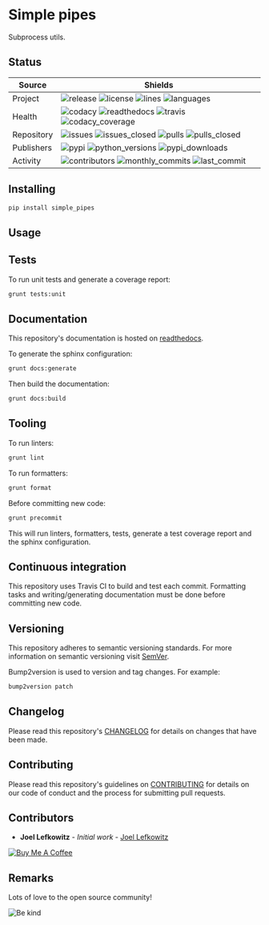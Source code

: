 # Simple pipes

Subprocess utils.

## Status

| Source     | Shields                                                                                                                         |
| ---------- | ------------------------------------------------------------------------------------------------------------------------------- |
| Project    | ![release][release_shield] ![license][license_shield]  ![lines][lines_shield] ![languages][languages_shield]                    |
| Health     | ![codacy][codacy_shield] ![readthedocs][readthedocs_shield] ![travis][travis_shield] ![codacy_coverage][codacy_coverage_shield] |
| Repository | ![issues][issues_shield] ![issues_closed][issues_closed_shield] ![pulls][pulls_shield] ![pulls_closed][pulls_closed_shield]     |
| Publishers | ![pypi][pypi_shield] ![python_versions][python_versions_shield] ![pypi_downloads][pypi_downloads_shield]                        |
| Activity   | ![contributors][contributors_shield] ![monthly_commits][monthly_commits_shield] ![last_commit][last_commit_shield]              |

## Installing

```bash
pip install simple_pipes
```

## Usage

## Tests

To run unit tests and generate a coverage report:

```bash
grunt tests:unit
```

## Documentation

This repository's documentation is hosted on [readthedocs][readthedocs].

To generate the sphinx configuration:

```bash
grunt docs:generate
```

Then build the documentation:

```bash
grunt docs:build
```

## Tooling

To run linters:

```bash
grunt lint
```

To run formatters:

```bash
grunt format
```

Before committing new code:

```bash
grunt precommit
```

This will run linters, formatters, tests, generate a test coverage report and the sphinx configuration.

## Continuous integration

This repository uses Travis CI to build and test each commit. Formatting tasks and writing/generating documentation must be done before committing new code.

## Versioning

This repository adheres to semantic versioning standards.
For more information on semantic versioning visit [SemVer][semver].

Bump2version is used to version and tag changes.
For example:

```bash
bump2version patch
```

## Changelog

Please read this repository's [CHANGELOG](CHANGELOG.md) for details on changes that have been made.

## Contributing

Please read this repository's guidelines on [CONTRIBUTING](CONTRIBUTING.md) for details on our code of conduct and the process for submitting pull requests.

## Contributors

- **Joel Lefkowitz** - _Initial work_ - [Joel Lefkowitz][author]

[![Buy Me A Coffee][coffee_button]][coffee]

## Remarks

Lots of love to the open source community!

![Be kind][be_kind]

<!-- Public links -->
[semver]: http://semver.org/

<!-- External links -->
[readthedocs]: https://simple-pipes.readthedocs.io/en/latest/
[coffee]: https://www.buymeacoffee.com/joellefkowitz
[coffee_button]: https://cdn.buymeacoffee.com/buttons/default-blue.png
[be_kind]: https://media.giphy.com/media/osAcIGTSyeovPq6Xph/giphy.gif

<!-- Acknowledgments -->
[author]: https://github.com/joellefkowitz

<!-- Project shields -->
[release_shield]: https://img.shields.io/github/v/tag/joellefkowitz/simple-pipes
[license_shield]: https://img.shields.io/github/license/joellefkowitz/simple-pipes
[lines_shield]: https://img.shields.io/tokei/lines/github/joellefkowitz/simple-pipes
[languages_shield]: https://img.shields.io/github/languages/count/joellefkowitz/simple-pipes

<!-- Health shields -->
[codacy_shield]: https://img.shields.io/codacy/grade/dc58dc1425df48c5be692f01029b732e
[readthedocs_shield]: https://img.shields.io/readthedocs/simple-pipes
[travis_shield]: https://img.shields.io/travis/com/joellefkowitz/simple-pipes
[codacy_coverage_shield]: https://img.shields.io/codacy/coverage/dc58dc1425df48c5be692f01029b732e

<!-- Repository shields -->
[issues_shield]: https://img.shields.io/github/issues/joellefkowitz/simple-pipes
[issues_closed_shield]: https://img.shields.io/github/issues-closed/joellefkowitz/simple-pipes
[pulls_shield]: https://img.shields.io/github/issues-pr/joellefkowitz/simple-pipes
[pulls_closed_shield]: https://img.shields.io/github/issues-pr-closed/joellefkowitz/simple-pipes

<!-- Publishers shields -->
[pypi_shield]: https://img.shields.io/pypi/v/simple_pipes
[python_versions_shield]: https://img.shields.io/pypi/pyversions/simple_pipes
[pypi_downloads_shield]: https://img.shields.io/pypi/dw/simple_pipes

<!-- Activity shields -->
[contributors_shield]: https://img.shields.io/github/contributors/joellefkowitz/simple-pipes
[monthly_commits_shield]: https://img.shields.io/github/commit-activity/m/joellefkowitz/simple-pipes
[last_commit_shield]: https://img.shields.io/github/last-commit/joellefkowitz/simple-pipes
